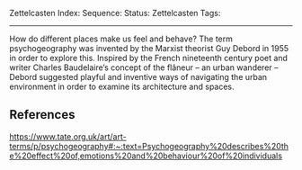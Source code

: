 Zettelcasten Index: 
Sequence:
Status: 
Zettelcasten Tags: 

---

How do different places make us feel and behave? The term psychogeography was invented by the Marxist theorist Guy Debord in 1955 in order to explore this. Inspired by the French nineteenth century poet and writer Charles Baudelaire’s concept of the flâneur – an urban wanderer – Debord suggested playful and inventive ways of navigating the urban environment in order to examine its architecture and spaces.

## References
https://www.tate.org.uk/art/art-terms/p/psychogeography#:~:text=Psychogeography%20describes%20the%20effect%20of,emotions%20and%20behaviour%20of%20individuals
